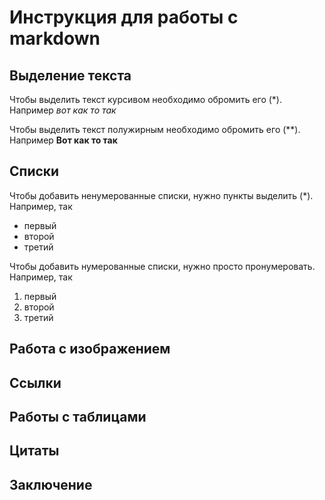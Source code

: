 # Инструкция для работы с markdown

## Выделение текста

Чтобы выделить текст курсивом необходимо обромить его (*). Например *вот как то так*

Чтобы выделить текст полужирным необходимо обромить его (**). Например **Вот как то так**

## Списки

Чтобы добавить ненумерованные списки, нужно пункты выделить (*). Например, так
* первый
* второй
* третий

Чтобы добавить нумерованные списки, нужно просто пронумеровать. Например, так
1. первый
2. второй
3. третий


## Работа с изображением

## Ссылки

## Работы с таблицами

## Цитаты

## Заключение